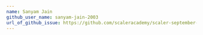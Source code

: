 ```yaml
---
name: Sanyam Jain 
github_user_name: sanyam-jain-2003
url_of_github_issue: https://github.com/scaleracademy/scaler-september-open-source-challenge/issues/96
---
```

